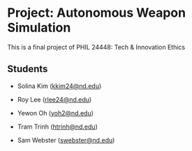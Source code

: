 # Project: Autonomous Weapon Simulation

This is a final project of PHIL 24448: Tech & Innovation Ethics

## Students

* Solina Kim (kkim24@nd.edu)

* Roy Lee (rlee24@nd.edu)

* Yewon Oh (yoh2@nd.edu)

* Tram Trinh (htrinh@nd.edu)

* Sam Webster (swebster@nd.edu)

